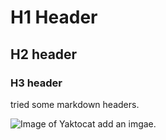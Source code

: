 # H1 Header
## H2 header
### H3 header

tried some markdown headers.

![Image of Yaktocat](https://octodex.github.com/images/yaktocat.png)
add an imgae.

